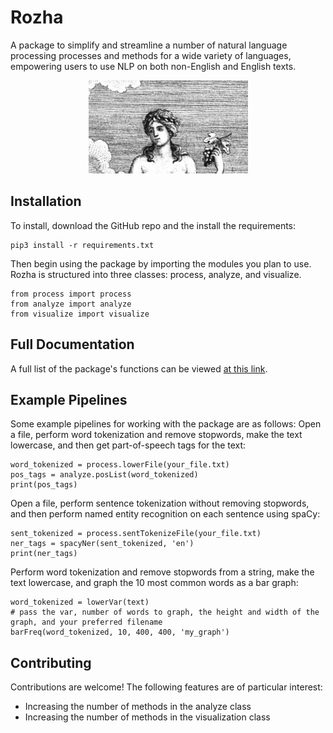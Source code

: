 
# Rozha
A package to simplify and streamline a number of natural language processing processes and methods for a wide variety of languages, empowering users to use NLP on both non-English and English texts.
<p align="center">
<img src="rozha_logo.png">
</p>


## Installation
To install, download the GitHub repo and the install the requirements:
```
pip3 install -r requirements.txt
```
Then begin using the package by importing the modules you plan to use. Rozha is structured into three classes: process, analyze, and visualize.
```
from process import process
from analyze import analyze
from visualize import visualize
```
##  Full Documentation
A full list of the package's functions can be viewed [at this link](Functions.md).

## Example Pipelines
Some example pipelines for working with the package are as follows:
Open a file, perform word tokenization and remove stopwords, make the text lowercase, and then get part-of-speech tags for the text:
```
word_tokenized = process.lowerFile(your_file.txt)
pos_tags = analyze.posList(word_tokenized)
print(pos_tags)
```
Open a file, perform sentence tokenization without removing stopwords, and then perform named entity recognition on each sentence using spaCy:
```
sent_tokenized = process.sentTokenizeFile(your_file.txt)
ner_tags = spacyNer(sent_tokenized, 'en')
print(ner_tags)
```

Perform word tokenization and remove stopwords from a string, make the text lowercase, and graph the 10 most common words as a bar graph:
```
word_tokenized = lowerVar(text)
# pass the var, number of words to graph, the height and width of the graph, and your preferred filename
barFreq(word_tokenized, 10, 400, 400, 'my_graph')
```

## Contributing
Contributions are welcome! The following features are of particular interest:
* Increasing the number of methods in the analyze class
* Increasing the number of methods in the visualization class
